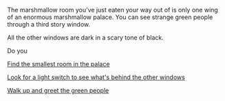 The marshmallow room you've just eaten your way out of is only one wing of an enormous marshmallow palace.
You can see strange green people through a third story window.

All the other windows are dark in a scary tone of black.

Do you

[Find the smallest room in the palace](./small-room/small-room.md)

[Look for a light switch to see what's behind the other windows](./light-switch/light-switch.md)

[Walk up and greet the green people](./greet-green/greet-green.md)
